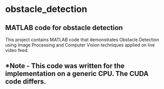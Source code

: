 # obstacle_detection
MATLAB code for obstacle detection
--------------------------------------
This project contains MATLAB code that demonstrates Obstacle Detection using Image Processing and 
Computer Vision techniques applied on live video feed.

*Note - This code was written for the implementation on a generic CPU. The CUDA code differs.
------------------------------------------------------------------------------------------------------------

